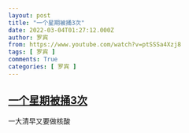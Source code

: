 ```yaml
---
layout: post
title: "一个星期被捅3次"
date: 2022-03-04T01:27:12.000Z
author: 罗宾
from: https://www.youtube.com/watch?v=ptSSSa4Xzj8
tags: [ 罗宾 ]
comments: True
categories: [ 罗宾 ]
---
```

<!--1646357232000-->
[一个星期被捅3次](https://www.youtube.com/watch?v=ptSSSa4Xzj8)
------

<div>
一大清早又要做核酸
</div>
